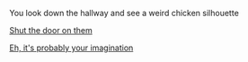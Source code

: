 You look down the hallway and see a weird chicken silhouette

[Shut the door on them](close-door.md)

[Eh, it's probably your imagination](death.md)
